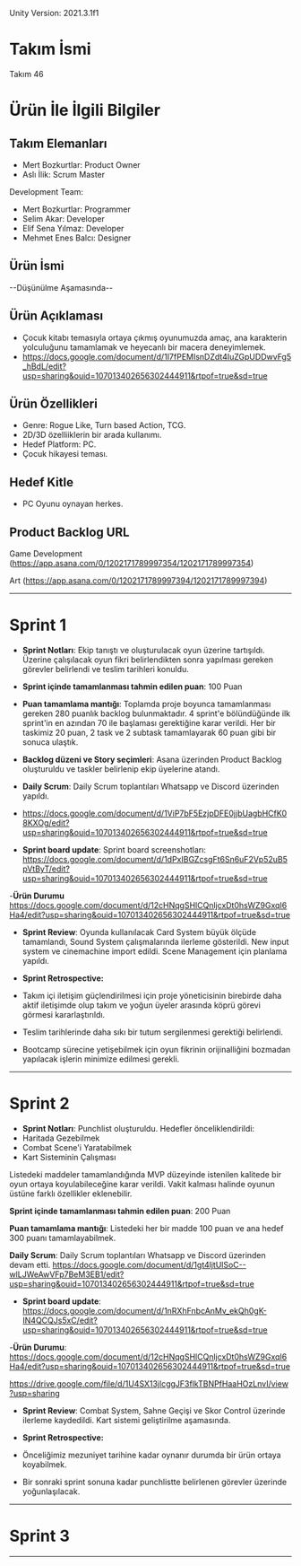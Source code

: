 Unity Version: 2021.3.1f1

# **Takım İsmi**

Takım 46

# Ürün İle İlgili Bilgiler

## Takım Elemanları

- Mert Bozkurtlar: Product Owner
- Aslı İlik: Scrum Master

Development Team:

- Mert Bozkurtlar: Programmer
- Selim Akar: Developer 
- Elif Sena Yılmaz: Developer
- Mehmet Enes Balcı: Designer

## Ürün İsmi

--Düşünülme Aşamasında--

## Ürün Açıklaması

- Çocuk kitabı temasıyla ortaya çıkmış oyunumuzda amaç, ana karakterin yolculuğunu tamamlamak ve heyecanlı bir macera deneyimlemek. 
- https://docs.google.com/document/d/1I7fPEMIsnDZdt4IuZGpUDDwvFg5_hBdL/edit?usp=sharing&ouid=107013402656302444911&rtpof=true&sd=true 

## Ürün Özellikleri

- Genre: Rogue Like, Turn based Action, TCG.
- 2D/3D özelliiklerin bir arada kullanımı.
- Hedef Platform: PC.
- Çocuk hikayesi teması.

## Hedef Kitle

- PC Oyunu oynayan herkes.

## Product Backlog URL

Game Development (https://app.asana.com/0/1202171789997354/1202171789997354)

Art (https://app.asana.com/0/1202171789997394/1202171789997394)

---

# Sprint 1

- **Sprint Notları**: Ekip tanıştı ve oluşturulacak oyun üzerine tartışıldı. Üzerine çalışılacak oyun fikri belirlendikten sonra yapılması gereken görevler belirlendi ve teslim tarihleri konuldu. 

- **Sprint içinde tamamlanması tahmin edilen puan**: 100 Puan

- **Puan tamamlama mantığı**: Toplamda proje boyunca tamamlanması gereken 280 puanlık backlog bulunmaktadır. 4 sprint'e bölündüğünde ilk sprint'in en azından 70 ile başlaması gerektiğine karar verildi. Her bir taskimiz 20 puan, 2 task ve 2 subtask tamamlayarak 60 puan gibi bir sonuca ulaştık.

- **Backlog düzeni ve Story seçimleri**: Asana üzerinden Product Backlog oluşturuldu ve taskler belirlenip ekip üyelerine atandı. 


- **Daily Scrum**: Daily Scrum toplantıları Whatsapp ve Discord üzerinden yapıldı.
- https://docs.google.com/document/d/1ViP7bF5EzjpDFE0jjbUagbHCfK08KXOg/edit?usp=sharing&ouid=107013402656302444911&rtpof=true&sd=true

- **Sprint board update**: Sprint board screenshotları: 
https://docs.google.com/document/d/1dPxIBGZcsgFt6Sn6uF2Vp52uB5pVtByT/edit?usp=sharing&ouid=107013402656302444911&rtpof=true&sd=true

-**Ürün Durumu**
https://docs.google.com/document/d/12cHNqgSHlCQnljcxDt0hsWZ9GxqI6Ha4/edit?usp=sharing&ouid=107013402656302444911&rtpof=true&sd=true

- **Sprint Review**: 
Oyunda kullanılacak Card System büyük ölçüde tamamlandı, Sound System çalışmalarında ilerleme gösterildi. New input system ve cinemachine import edildi. Scene Management için planlama yapıldı.  

- **Sprint Retrospective:**
- Takım içi iletişim güçlendirilmesi için proje yöneticisinin birebirde daha aktif iletişimde olup takım ve yoğun üyeler arasında köprü görevi görmesi kararlaştırıldı. 
- Teslim tarihlerinde daha sıkı bir tutum sergilenmesi gerektiği belirlendi.
- Bootcamp sürecine yetişebilmek için oyun fikrinin orijinalliğini bozmadan yapılacak işlerin minimize edilmesi gerekli.

---

# Sprint 2

- **Sprint Notları**: Punchlist oluşturuldu. Hedefler önceliklendirildi:
- Haritada Gezebilmek
- Combat Scene'i Yaratabilmek
- Kart Sisteminin Çalışması 

Listedeki maddeler tamamlandığında MVP düzeyinde istenilen kalitede bir oyun ortaya koyulabileceğine karar verildi. Vakit kalması halinde oyunun üstüne farklı özellikler eklenebilir.

**Sprint içinde tamamlanması tahmin edilen puan**: 200 Puan

**Puan tamamlama mantığı**: Listedeki her bir madde 100 puan ve ana hedef 300 puanı tamamlayabilmek.

**Daily Scrum**:  Daily Scrum toplantıları Whatsapp ve Discord üzerinden devam etti.
https://docs.google.com/document/d/1gt4ljtUlSoC--wlLJWeAwVFp7BeM3EB1/edit?usp=sharing&ouid=107013402656302444911&rtpof=true&sd=true

- **Sprint board update**: https://docs.google.com/document/d/1nRXhFnbcAnMv_ekQh0gK-IN4QCQJs5xC/edit?usp=sharing&ouid=107013402656302444911&rtpof=true&sd=true

-**Ürün Durumu**: https://docs.google.com/document/d/12cHNqgSHlCQnljcxDt0hsWZ9GxqI6Ha4/edit?usp=sharing&ouid=107013402656302444911&rtpof=true&sd=true

https://drive.google.com/file/d/1U4SX13jlcggJF3flkTBNPfHaaHOzLnvI/view?usp=sharing

- **Sprint Review**: Combat System, Sahne Geçişi ve Skor Control üzerinde ilerleme kaydedildi. Kart sistemi geliştirilme aşamasında. 

- **Sprint Retrospective:**
- Önceliğimiz mezuniyet tarihine kadar oynanır durumda bir ürün ortaya koyabilmek.
- Bir sonraki sprint sonuna kadar punchlistte belirlenen görevler üzerinde yoğunlaşılacak.



---

# Sprint 3

---
